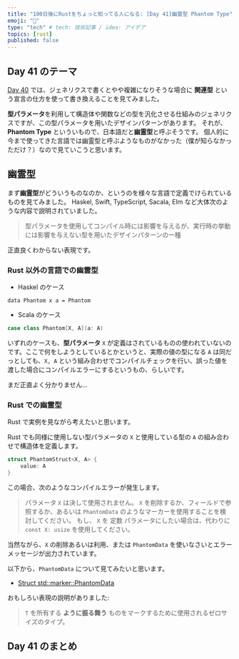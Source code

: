 ```yaml
---
title: "100日後にRustをちょっと知ってる人になる: [Day 41]幽霊型 Phantom Type"
emoji: "🦀"
type: "tech" # tech: 技術記事 / idea: アイデア
topics: [rust]
published: false
---
```

## Day 41 のテーマ

[Day 40](https://zenn.dev/shinyay/articles/hello-rust-day040) では、ジェネリクスで書くとやや複雑になりそうな場合に **関連型** という宣言の仕方を使って書き換えることを見てみました。

**型パラメータ**を利用して構造体や関数などの型を汎化させる仕組みのジェネリクスですが、この型パラメータを用いたデザインパターンがあります。
それが、**Phantom Type** といういもので、日本語だと**幽霊型**と呼ぶそうです。
個人的に今まで使ってきた言語では幽霊型と呼ぶようなものがなかった（僕が知らなかっただけ？）なので見ていこうと思います。

## 幽霊型

まず**幽霊型**がどういうものなのか、というのを様々な言語で定義でけられているものを見てみました。
Haskel, Swift, TypeScript, Sacala, Elm など大体次のような内容で説明されていました。

> 型パラメータを使用してコンパイル時には影響を与えるが、実行時の挙動には影響を与えない型を用いたデザインパターンの一種

正直良くわからない表現です。

### Rust 以外の言語での幽霊型

- Haskel のケース

```haskel
data Phantom x a = Phantom
```

- Scala のケース

```scala
case class Phantom[X, A](a: A)
```

いずれのケースも、**型パラメータ** `X` が定義はされているものの使われていないのです。ここで何をしようとしているとかというと、実際の値の型になる `A` は同だっとしても、`X, A` という組み合わせでコンパイルチェックを行い、誤った値を渡した場合にコンパイルエラーにするというもの、らしいです。

まだ正直よく分かりません…

### Rust での幽霊型

Rust で実例を見ながら考えたいと思います。

Rust でも同様に使用しない型パラメータの `X` と使用している型の `A` の組み合わせで構造体を定義します。

```rust
struct PhantomStruct<X, A> {
    value: A
}
```

この場合、次のようなコンパイルエラーが発生します。

>パラメータ `X` は決して使用されません。
>`X` を削除するか、フィールドで参照するか、あるいは `PhantomData` のようなマーカーを使用することを検討してください。
>もし、 `X` を 定数 パラメータにしたい場合は、代わりに `const X: usize` を使用してください。

当然ながら、`X` の削除あるいは利用、または `PhantomData` を使いなさいとエラーメッセージが出力されています。

以下から、`PhantomData` について見てみたいと思います。

- [Struct std::marker::PhantomData](https://doc.rust-lang.org/std/marker/struct.PhantomData.html)

おもしろい表現の説明がありました:

> `T` を所有する **ように振る舞う** ものをマークするために使用されるゼロサイズのタイプ。

## Day 41 のまとめ
